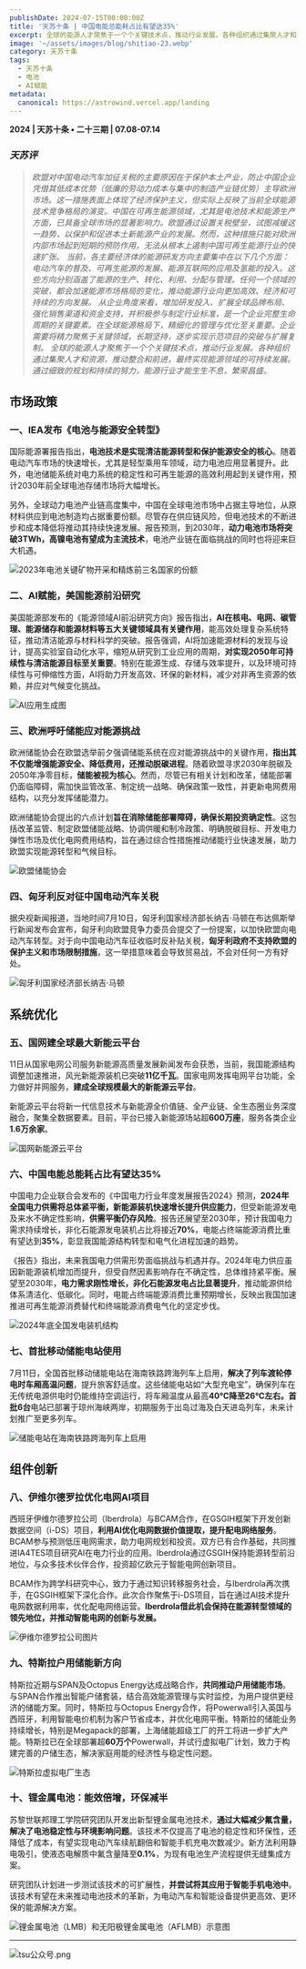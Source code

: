 ```yaml
---
publishDate: 2024-07-15T00:00:00Z
title: '天苏十条 | 中国电能总能耗占比有望达35%'
excerpt: 全球的能源人才聚焦于一个个关键技术点，推动行业发展。各种组织通过集聚人才和资源，推动整合和前进，最终实现能源领域的可持续发展。通过细致的规划和持续的努力，能源行业才能生生不息，繁荣昌盛。全球超级大国在气候行动上的高级别会晤，为碳中和的全球性发展奠定了坚实的历史基础。
image: '~/assets/images/blog/shitiao-23.webp'
category: 天苏十条
tags:
  - 天苏十条
  - 电池
  - AI赋能
metadata:
  canonical: https://astrowind.vercel.app/landing
---
```


**2024 | 天苏十条 • 二十三期 | 07.08-07.14**

### ***天苏评***

> *欧盟对中国电动汽车加征关税的主要原因在于保护本土产业，防止中国企业凭借其低成本优势（低廉的劳动力成本与集中的制造产业链优势）主导欧洲市场。这一措施表面上体现了经济保护主义，但实际上反映了当前全球能源技术竞争格局的演变。中国在可再生能源领域，尤其是电池技术和能源生产方面，已具备全球市场的显著影响力。欧盟通过设置关税壁垒，试图减缓这一趋势，以保护和促进本土新能源产业的发展。然而，这种措施只能对欧洲内部市场起到短期的预防作用，无法从根本上遏制中国可再生能源行业的快速扩张。*
> *当前，各主要经济体的能源研发方向主要集中在以下几个方面：电动汽车的普及、可再生能源的发展、能源互联网的应用及氢能的投入。这些方向分别涵盖了能源的生产、转化、利用、分配与管理。任何一个领域的突破，都会加速能源市场格局的变化，推动能源行业向更加高效、经济和可持续的方向发展。*
> *从企业角度来看，增加研发投入、扩展全球品牌布局、强化销售渠道和资金支持，并积极参与制定行业标准，是一个企业完整生命周期的关键要素。在全球能源格局下，精细化的管理与优化至关重要。企业需要将精力聚焦于关键领域，长期坚持，逐步实现示范项目的突破与扩展复制。*
> *全球的能源人才聚焦于一个个关键技术点，推动行业发展。各种组织通过集聚人才和资源，推动整合和前进，最终实现能源领域的可持续发展。通过细致的规划和持续的努力，能源行业才能生生不息，繁荣昌盛。*


## **市场政策**

### **一、IEA发布《电池与能源安全转型》**

国际能源署报告指出，**电池技术是实现清洁能源转型和保护能源安全的核心**。随着电动汽车市场的快速增长，尤其是轻型乘用车领域，动力电池应用显著提升。此外，电池储能系统对电力系统的稳定性和可再生能源的高效利用起到关键作用，预计2030年前全球电池存储市场将大幅增长。
  

另外，全球动力电池产业链高度集中，中国在全球电池市场中占据主导地位，从原材料供应到电池制造均占据重要份额。尽管存在供应链风险，但电池技术的不断进步和成本降低将推动其持续快速发展。报告预测，到2030年，**动力电池市场将突破3TWh，高镍电池有望成为主流技术**，电池产业链在面临挑战的同时也将迎来巨大机遇。


![2023年电池关键矿物开采和精炼前三名国家的份额](./23/1.webp "2023年电池关键矿物开采和精炼前三名国家的份额")

### **二、AI赋能，美国能源前沿研究**

美国能源部发布的《能源领域AI前沿研究方向》报告指出，**AI在核电、电网、碳管理、能源储存和能源材料等五大关键领域具有关键作用**，能高效处理复杂系统特征，推动清洁能源与材料科学的突破。报告强调，AI将加速能源材料的发现与设计，提高实验室自动化水平，缩短从研究到工业应用的周期，**对实现2050年可持续性与清洁能源目标至关重要**。特别在能源生成、存储与效率提升，以及环境可持续性与可伸缩性方面，AI将助力开发高效、环保的新材料，减少对非再生资源的依赖，并应对气候变化挑战。

![AI应用生成图](./23/2.webp "AI应用生成图")

### **三、欧洲呼吁储能应对能源挑战**

欧洲储能协会在欧盟选举前夕强调储能系统在应对能源挑战中的关键作用，**指出其不仅能增强能源安全、降低费用，还推动脱碳进程**。随着欧盟寻求2030年脱碳及2050年净零目标，**储能被视为核心**。然而，尽管已有相关计划和改革，储能部署仍面临障碍，需加快监管改革、制定统一战略、确保政策一致性，并更新电网费用结构，以充分发挥储能潜力。
  

欧洲储能协会提出的六点计划**旨在消除储能部署障碍，确保长期投资确定性**。这包括改革监管、制定欧盟储能战略、协调供暖和制冷政策、明确脱碳目标、开发电力弹性市场及优化电网费用结构，旨在通过综合性措施推动储能行业快速发展，助力欧盟实现能源转型和气候目标。

![欧盟储能协会](./23/3.webp "欧盟储能协会")

### **四、匈牙利反对征中国电动汽车关税**

据央视新闻报道，当地时间7月10日，匈牙利国家经济部长纳吉·马顿在布达佩斯举行新闻发布会宣布，匈牙利向欧盟竞争力委员会提交了一份提案，以加快欧盟向电动汽车转型。对于向中国电动汽车征收临时反补贴关税，**匈牙利政府不支持欧盟的保护主义和市场限制措施**，这一举措意味着会导致贸易战，不会对任何一方有好处。

![匈牙利国家经济部长纳吉·马顿](./23/4.webp "匈牙利国家经济部长纳吉·马顿")


## **系统优化**

### **五、国网建全球最大新能云平台**

11日从国家电网公司服务新能源高质量发展新闻发布会获悉，当前，我国能源结构调整加速推进，风光新能源装机已突破**11亿千瓦**。国家电网发挥电网平台功能，全力做好并网服务，**建成全球规模最大的新能源云平台**。

新能源云平台将新一代信息技术与新能源全价值链、全产业链、全生态圈业务深度融合，聚集全数据要素。目前，平台已接入新能源场站超**600万座**，服务各类企业**1.6万余家**。

![国网新能源云平台](./23/5.webp "国网新能源云平台")


### **六、中国电能总能耗**占比**有望达35%**

中国电力企业联合会发布的《中国电力行业年度发展报告2024》预测，**2024年全国电力供需将总体紧平衡，新能源装机快速增长提升供应能力**，但受新能源发电及来水不确定性影响，**供需平衡仍存风险**。报告还展望至2030年，预计我国电力需求持续增长，非化石能源发电装机占比将接近**70%**，电能占终端能源消费比重有望达到**35%**，彰显我国能源结构转型和电气化进程加速的趋势。

  

《报告》指出，未来我国电力供需形势面临挑战与机遇并存。2024年电力供应虽因新能源装机增加而提升，但受自然因素影响存在不确定性，总体维持紧平衡。展望至2030年，**电力需求刚性增长，非化石能源发电占比显著提升**，推动能源供给体系清洁化、低碳化。同时，电能占终端能源消费比重预期增长，反映出我国加速推进可再生能源消费替代和终端能源消费电气化的坚定步伐。

![2024年底全国发电装机结构](./23/6.webp "2024年底全国发电装机结构")

### **七、首批移动储能电站使用**

7月11日，全国首批移动储能电站在海南铁路跨海列车上启用，**解决了列车渡轮停电时车厢高温问题**，提升旅客舒适度。这些储能电站如“大型充电宝”，确保列车在无传统电源供电时仍能维持空调运行，将车厢温度从最高**40℃**降至**26℃**左右。首批**6台**电站已部署于琼州海峡两岸，初期服务于出岛过海及白天进岛列车，未来计划推广至更多列车。

![储能电站在海南铁路跨海列车上启用](./23/7.webp "储能电站在海南铁路跨海列车上启用")


## **组件创新**

### **八、伊维尔德罗拉优化电网AI项目**

西班牙伊维尔德罗拉公司（Iberdrola）与BCAM合作，在GSGIH框架下开发创新数据空间（i-DS）项目，**利用AI优化电网数据价值提取，提升配电网络服务**。BCAM参与预测低压电网需求，助力电网规划和投资。双方已有合作基础，共同推进IA4TES项目研究AI在电力行业的应用。Iberdrola通过GSGIH保持能源转型前沿地位，与众多技术伙伴合作，投资超亿欧元于智能电网创新项目。

BCAM作为跨学科研究中心，致力于通过知识转移服务社会，与Iberdrola再次携手，在GSGIH框架下深化合作。此次合作聚焦于i-DS项目，旨在通过AI技术提升电网数据利用率，优化配电网络运营。**Iberdrola借此机会保持在能源转型领域的领先地位，并推动智能电网的创新与发展。**

![伊维尔德罗拉公司图片](./23/8.webp "伊维尔德罗拉公司图片")

### **九、特斯拉户用储能新方向**

特斯拉近期与SPAN及Octopus Energy达成战略合作，**共同推动户用储能市场**。与SPAN合作推出智能户储套装，结合高效能源管理与实时监控，为用户提供更经济的储能方案。同时，特斯拉与Octopus Energy合作，将Powerwall引入英国与西班牙，利用智能电价机制为客户节省成本，并优化电网平衡。特斯拉的储能业务持续增长，特别是Megapack的部署，上海储能超级工厂的开工将进一步扩大产能。特斯拉已在全球部署超**60万个**Powerwall，并试行虚拟电厂计划，致力于构建完善的户储生态，解决家庭用能的经济性与稳定性问题。

![特斯拉虚拟电厂生态](./23/9.webp "特斯拉虚拟电厂生态")

### **十、锂金属电池：能效倍增，环保减半**

苏黎世联邦理工学院研究团队开发出新型锂金属电池技术，**通过大幅减少氟含量，解决了电池稳定性与环境影响问题**。该技术不仅提高了电池的稳定性和环保性，还降低了成本，有望实现电动汽车续航翻倍和智能手机充电次数减少。新方法利用静电吸引，使液态电解质中氟含量降至**0.1%**，为现有电池生产流程提供无缝集成方案。


研究团队计划进一步测试该技术的可扩展性，**并尝试将其应用于智能手机电池中**。该技术有望在未来推动电池技术的革新，为电动汽车和智能设备提供更高效、更环保的能源解决方案。

![锂金属电池（LMB）和无阳极锂金属电池（AFLMB）示意图](./23/10.webp "锂金属电池（LMB）和无阳极锂金属电池（AFLMB）示意图")

---

![tsu公众号.png](./gongzhonghao.png)
